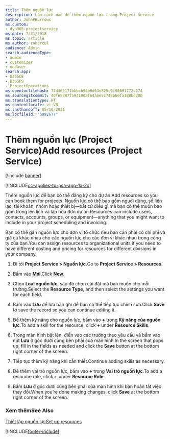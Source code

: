 ```yaml
---
title: Thêm nguồn lực
description: Làm cách nào để thêm nguồn lực trong Project Service
author: JohnPBurrows
ms.custom:
- dyn365-projectservice
ms.date: 7/31/2018
ms.topic: article
ms.author: ruhercul
audience: Admin
search.audienceType:
- admin
- customizer
- enduser
search.app:
- D365CE
- D365PS
- ProjectOperations
ms.openlocfilehash: 72d365171bbbcb94b8d63e825c9f98091772c274
ms.sourcegitcommit: 40f68387f594180af64a5e5c748b6efa188bd300
ms.translationtype: HT
ms.contentlocale: vi-VN
ms.lasthandoff: 05/10/2021
ms.locfileid: "5992677"
---
```

# <a name="add-resources-project-service"></a><span data-ttu-id="c8533-103">Thêm nguồn lực (Project Service)</span><span class="sxs-lookup"><span data-stu-id="c8533-103">Add resources (Project Service)</span></span>

[!include [banner](../includes/psa-now-project-operations.md)]

[!INCLUDE[cc-applies-to-psa-app-1x-2x](../includes/cc-applies-to-psa-app-1x-2x.md)]

<span data-ttu-id="c8533-104">Thêm nguồn lực để bạn có thể đăng ký cho dự án.</span><span class="sxs-lookup"><span data-stu-id="c8533-104">Add resources so you can book them for projects.</span></span> <span data-ttu-id="c8533-105">Nguồn lực có thể bao gồm người dùng, số liên lạc, tài khoản, nhóm hoặc thiết bị—bất cứ điều gì mà bạn có thể muốn bao gồm trong lên lịch và lập hóa đơn dự án.</span><span class="sxs-lookup"><span data-stu-id="c8533-105">Resources can include users, contacts, accounts, groups, or equipment—anything that you might want to include in your project scheduling and invoicing.</span></span>  
  
<span data-ttu-id="c8533-106">Bạn có thể gán nguồn lực cho đơn vị tổ chức nếu bạn cần phải có chi phí và giá cả khác nhau cho các nguồn lực cho các đơn vị khác nhau trong công ty của bạn.</span><span class="sxs-lookup"><span data-stu-id="c8533-106">You can assign resources to organizational units if you need to have different costing and pricing for resources for different divisions in your company.</span></span>  
  
1.  <span data-ttu-id="c8533-107">Đi tới **Project Service > Nguồn lực.**</span><span class="sxs-lookup"><span data-stu-id="c8533-107">Go to **Project Service > Resources.**</span></span>  
  
2.  <span data-ttu-id="c8533-108">Bấm vào **Mới**.</span><span class="sxs-lookup"><span data-stu-id="c8533-108">Click **New**.</span></span>  
  
3.  <span data-ttu-id="c8533-109">Chọn **Loại nguồn lực**, sau đó chọn cài đặt mà bạn muốn cho mỗi trường.</span><span class="sxs-lookup"><span data-stu-id="c8533-109">Select the **Resource Type**, and then select the settings you want for each field.</span></span>  
  
4.  <span data-ttu-id="c8533-110">Bấm vào **Lưu** để lưu bản ghi để bạn có thể tiếp tục chỉnh sửa.</span><span class="sxs-lookup"><span data-stu-id="c8533-110">Click **Save** to save the record so you can continue editing it.</span></span>  
  
5.  <span data-ttu-id="c8533-111">Để thêm kỹ năng cho nguồn lực, bấm vào **+** trong **Kỹ năng của nguồn lực**.</span><span class="sxs-lookup"><span data-stu-id="c8533-111">To add a skill for the resource, click **+** under **Resource Skills**.</span></span>  
  
6.  <span data-ttu-id="c8533-112">Trong màn hình bật lên, điền vào các trường theo yêu cầu và bấm vào nút **Lưu** ở góc dưới cùng bên phải của màn hình.</span><span class="sxs-lookup"><span data-stu-id="c8533-112">In the screen that pops up, fill in the fields as needed and click the **Save** button at the bottom right corner of the screen.</span></span>  
  
7.  <span data-ttu-id="c8533-113">Tiếp tục thêm kỹ năng khi cần thiết.</span><span class="sxs-lookup"><span data-stu-id="c8533-113">Continue adding skills as necessary.</span></span>  
  
8.  <span data-ttu-id="c8533-114">Để thêm vai trò nguồn lực, bấm vào **+** trong **Vai trò nguồn lực**.</span><span class="sxs-lookup"><span data-stu-id="c8533-114">To add a resource role, click **+** under **Resource Role**.</span></span>  
  
9. <span data-ttu-id="c8533-115">Bấm **Lưu** ở góc dưới cùng bên phải của màn hình khi bạn hoàn tất việc thay đổi.</span><span class="sxs-lookup"><span data-stu-id="c8533-115">When you’re done making changes, click **Save** at the bottom right corner of the screen.</span></span>  
  
### <a name="see-also"></a><span data-ttu-id="c8533-116">Xem thêm</span><span class="sxs-lookup"><span data-stu-id="c8533-116">See Also</span></span>  
 [<span data-ttu-id="c8533-117">Thiết lập nguồn lực</span><span class="sxs-lookup"><span data-stu-id="c8533-117">Set up resources</span></span>](../psa/set-up-resources.md)


[!INCLUDE[footer-include](../includes/footer-banner.md)]